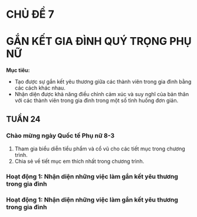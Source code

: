 # CHỦ ĐỀ 7
# GẮN KẾT GIA ĐÌNH QUÝ TRỌNG PHỤ NỮ

**Mục tiêu:**
* Tạo được sự gắn kết yêu thương giữa các thành viên trong gia đình bằng các cách khác nhau.
* Nhận diện được khả năng điều chỉnh cảm xúc và suy nghĩ của bản thân với các thành viên trong gia đình trong một số tình huống đơn giản.

## TUẦN 24

### Chào mừng ngày Quốc tế Phụ nữ 8-3
1. Tham gia biểu diễn tiểu phẩm và cổ vũ cho các tiết mục trong chương trình.
2. Chia sẻ về tiết mục em thích nhất trong chương trình.

### Hoạt động 1: Nhận diện những việc làm gắn kết yêu thương trong gia đình

### Hoạt động 1: Nhận diện những việc làm gắn kết yêu thương trong gia đình
